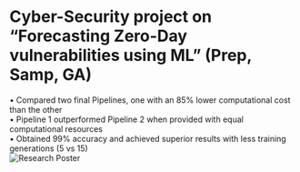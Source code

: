 # Cyber-Security project on “Forecasting Zero-Day vulnerabilities using ML” (Prep, Samp, GA)
• Compared two final Pipelines, one with an 85% lower computational cost than the other <br />
• Pipeline 1 outperformed Pipeline 2 when provided with equal computational resources <br />
• Obtained 99% accuracy and achieved superior results with less training generations (5 vs 15) <br />
![Research Poster](https://github.com/JonPilarte/Zero-day-vulnerabilities-ML/assets/98784746/b9c47fb3-3938-4c32-8bdb-0f34909f69fc)
